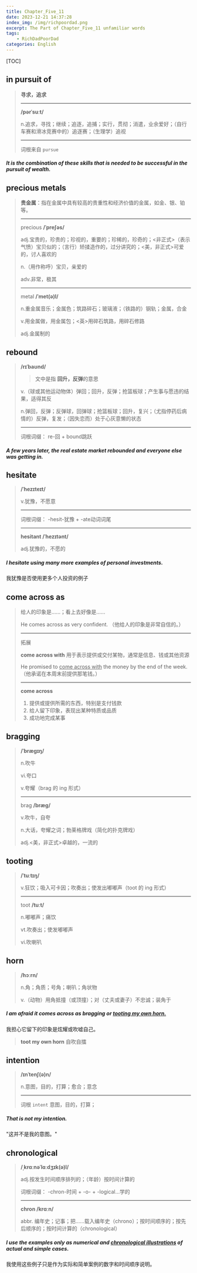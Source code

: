 ```yaml
---
title: Chapter_Five_11
date: 2023-12-21 14:37:28
index_img: /img/richpoordad.png
excerpt: The Part of Chapter_Five_11 unfamiliar words
tags: 
    - RichDadPoorDad
categories: English
---
```


[TOC]

## in pursuit of

> **寻求，追求**
>
> ---
>
> **/pərˈsuːt/**
>
> n.追求，寻找；继续；追逐，追捕；实行，贯彻；消遣，业余爱好；（自行车赛和滑冰竞赛中的）追逐赛；（生理学）追视
>
> ---
>
> 词根来自 `pursue`

##### It is the combination of these skills that is needed to be successful **in the pursuit of** wealth.

## precious metals

> **贵金属**：指在金属中具有较高的贵重性和经济价值的金属，如金、银、铂等。
>
> ---
>
> precious	**/ˈpreʃəs/**	
>
> adj.宝贵的，珍贵的；珍视的，重要的；珍稀的，珍奇的；<非正式>（表示气愤）宝贝似的；（言行）矫揉造作的，过分讲究的；<美，非正式>可爱的，讨人喜欢的
>
> n.（用作称呼）宝贝，亲爱的
>
> adv.非常，极其
>
> ---
>
> metal	**/ˈmet(ə)l/**
>
> n.重金属音乐；金属色；筑路碎石；玻璃液；（铁路的）钢轨；金属，合金
>
> v.用金属做，用金属包；<英>用碎石筑路，用碎石修路
>
> adj.金属制的

## rebound

> **/rɪˈbaʊnd/**
>
> > 文中是指 **回升，反弹**的意思
>
> v.（球或其他运动物体）弹回；回升，反弹；抢篮板球；产生事与愿违的结果，适得其反
>
> n.弹回，反弹；反弹球，回弹球；抢篮板球；回升，复兴；（尤指停药后病情的）反弹，复发；（因失恋而）处于心灰意懒的状态
>
> ---
>
> 词根词缀： re-回 + bound跳跃

##### A few years later, the real estate market **rebounded** and everyone else was getting in.

## hesitate

> **/ˈhezɪteɪt/**
>
> v.犹豫，不愿意
>
> ---
>
> 词根词缀： -hesit-犹豫 + -ate动词词尾
>
> ---
>
> **hesitant	/ˈhezɪtənt/**
>
> adj.犹豫的，不愿的

##### I **hesitate** using many more examples of personal investments.

我犹豫是否使用更多个人投资的例子

## come across as

> 给人的印象是……；看上去好像是……
>
> He comes across as very confident. （他给人的印象是非常自信的。）
>
> ---
>
> 拓展
>
> **come across with**	用于表示提供或交付某物，通常是信息、钱或其他资源
>
> He promised to <u>come across with</u> the money by the end of the week. （他承诺在本周末前提供那笔钱。）
>
> ---
>
> **come across**
>
> 1. 提供或提供所需的东西，特别是支付钱款
> 2. 给人留下印象，表现出某种特质或品质
> 3. 成功地完成某事

## bragging

> **/ˈbræɡɪŋ/**
>
> n.吹牛
>
> vi.夸口
>
> v.夸耀（brag 的 ing 形式）
>
> ---
>
> brag	**/bræɡ/**
>
> v.吹牛，自夸
>
> n.大话，夸耀之词；勃莱格牌戏（简化的扑克牌戏）
>
> adj.<美，非正式>卓越的，一流的

## tooting

> **/ˈtuːtɪŋ/**
>
> v.狂饮；吸入可卡因；吹奏出；使发出嘟嘟声（toot 的 ing 形式）
>
> ---
>
> toot	**/tuːt/**
>
> n.嘟嘟声；痛饮
>
> vt.吹奏出；使发嘟嘟声
>
> vi.吹喇叭

## horn

> **/hɔːrn/**
>
> n.角；角质；号角；喇叭；角状物
>
> v.（动物）用角抵撞（或顶撞）；对（丈夫或妻子）不忠诚；装角于

##### I am afraid it **comes across** as **bragging** or <u>**tooting** my own horn.</u>

我担心它留下的印象是炫耀或吹嘘自己。

> **toot my own horn**	自吹自擂

## intention

> **/ɪnˈtenʃ(ə)n/**
>
> n.意图，目的，打算；愈合；意念
>
> ---
>
> 词根 `intent` 意图，目的，打算；

##### That is not my **intention**. 

"这并不是我的意图。"

## chronological

> **/ˌkrɑːnəˈlɑːdʒɪk(ə)l/**
>
> adj.按发生时间顺序排列的；（年龄）按时间计算的
>
> 词根词缀： -chron-时间 + -o- + -logical…学的
>
> ---
>
> **chron 	/krɑːn/**
>
> abbr. 编年史；记事；把……载入编年史（chrono）；按时间顺序的；按先后顺序的；按时间计算的（chronological）

##### I use the examples only as numerical and <u>**chronological** illustrations</u> of actual and simple cases.

我使用这些例子只是作为实际和简单案例的数字和时间顺序说明。